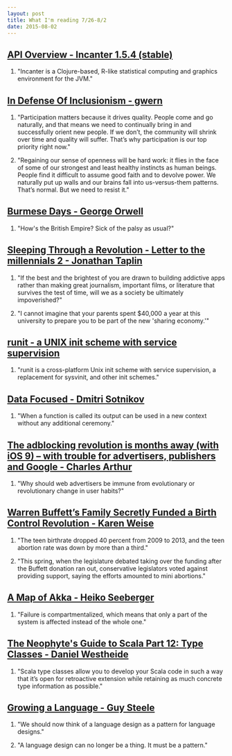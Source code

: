 ```yaml
---
layout: post
title: What I'm reading 7/26-8/2
date: 2015-08-02
---
```


## [API Overview - Incanter 1.5.4 (stable)](http://liebke.github.io/incanter/)
1.  "Incanter is a Clojure-based, R-like statistical computing and graphics environment for the JVM."


## [In Defense Of Inclusionism - gwern](http://www.gwern.net/In%2520Defense%2520Of%2520Inclusionism)
1.  "Participation matters because it drives quality. People come and go naturally, and that means we need to continually bring in and successfully orient new people. If we don’t, the community will shrink over time and quality will suffer. That’s why participation is our top priority right now."

2.  "Regaining our sense of openness will be hard work: it flies in the face of some of our strongest and least healthy instincts as human beings. People find it difficult to assume good faith and to devolve power. We naturally put up walls and our brains fall into us-versus-them patterns. That’s normal. But we need to resist it."


## [Burmese Days - George Orwell](http://www.amazon.com/Burmese-Days-Novel-George-Orwell/dp/0156148501)
1.  "How's the British Empire? Sick of the palsy as usual?"


## [Sleeping Through a Revolution - Letter to the millennials 2 - Jonathan Taplin](https://medium.com/aspen-ideas/sleeping-through-a-revolution-8c4b147463e5)
1.  "If the best and the brightest of you are drawn to building addictive apps rather than making great journalism, important films, or literature that survives the test of time, will we as a society be ultimately impoverished?"

2.  "I cannot imagine that your parents spent $40,000 a year at this university to prepare you to be part of the new 'sharing economy.'"

## [runit - a UNIX init scheme with service supervision](http://smarden.org/runit/index.html)
1.  "runit is a cross-platform Unix init scheme with service supervision, a replacement for sysvinit, and other init schemes."


## [Data Focused - Dmitri Sotnikov](http://yogthos.net/posts/2015-07-07-Data-Focused.html)
1.  "When a function is called its output can be used in a new context without any additional ceremony."


## [The adblocking revolution is months away (with iOS 9) – with trouble for advertisers, publishers and Google - Charles Arthur](https://theoverspill.wordpress.com/2015/07/30/the-adblocking-revolution-is-months-away-with-ios-9-with-trouble-for-advertisers-publishers-and-google/)
1.  "Why should web advertisers be immune from evolutionary or revolutionary change in user habits?"


## [Warren Buffett’s Family Secretly Funded a Birth Control Revolution - Karen Weise](http://www.bloomberg.com/news/articles/2015-07-30/warren-buffett-s-family-secretly-funded-a-birth-control-revolution?)
1.  "The teen birthrate dropped 40 percent from 2009 to 2013, and the teen abortion rate was down by more than a third."

2.  "This spring, when the legislature debated taking over the funding after the Buffett donation ran out, conservative legislators voted against providing support, saying the efforts amounted to mini abortions."


## [A Map of Akka - Heiko Seeberger](https://blog.codecentric.de/en/2015/07/a-map-of-akka)
1.  "Failure is compartmentalized, which means that only a part of the system is affected instead of the whole one."


## [The Neophyte's Guide to Scala Part 12: Type Classes - Daniel Westheide](http://danielwestheide.com/blog/2013/02/06/the-neophytes-guide-to-scala-part-12-type-classes.html)
1.  "Scala type classes allow you to develop your Scala code in such a way that it’s open for retroactive extension while retaining as much concrete type information as possible."

## [Growing a Language - Guy Steele](https://www.youtube.com/watch?v%3D_ahvzDzKdB0i)
1.  "We should now think of a language design as a pattern for language designs."

2.  "A language design can no longer be a thing. It must be a pattern."
